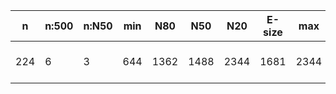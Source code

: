 n    |n:500  |n:N50  |min  |N80   |N50   |N20   |E-size  |max   |sum   |name
---  |---    |---    |---  |---   |---   |---   |---     |---   |---   |---
224  |6      |3      |644  |1362  |1488  |2344  |1681    |2344  |8888  |output-18-unitigs.fa
